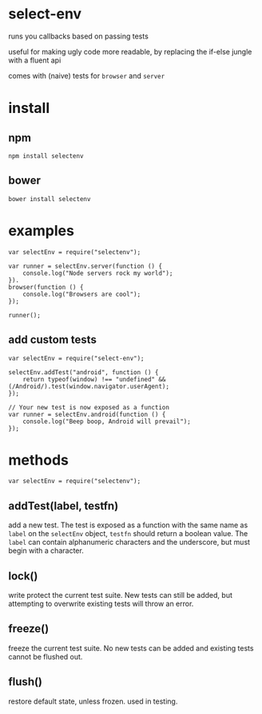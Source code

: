 # select-env

runs you callbacks based on passing tests

useful for making ugly code more readable, by replacing the if-else jungle with a fluent api

comes with (naive) tests for `browser` and `server`

# install

## npm

    npm install selectenv

## bower

    bower install selectenv

# examples

    var selectEnv = require("selectenv");

    var runner = selectEnv.server(function () {
        console.log("Node servers rock my world");
    }).
    browser(function () {
        console.log("Browsers are cool");
    });

    runner();

## add custom tests

    var selectEnv = require("select-env");

    selectEnv.addTest("android", function () {
        return typeof(window) !== "undefined" && (/Android/).test(window.navigator.userAgent);
    });

    // Your new test is now exposed as a function
    var runner = selectEnv.android(function () {
        console.log("Beep boop, Android will prevail");
    });

# methods

    var selectEnv = require("selectenv");

## addTest(label, testfn)

add a new test. The test is exposed as a function with the same name as `label` on the `selectEnv` object, `testfn` should return a boolean value. The `label` can contain alphanumeric characters and the underscore, but must begin with a character.

## lock()

write protect the current test suite. New tests can still be added, but attempting to overwrite existing tests will throw an error.

## freeze()

freeze the current test suite. No new tests can be added and existing tests cannot be flushed out.

## flush()

restore default state, unless frozen. used in testing.

